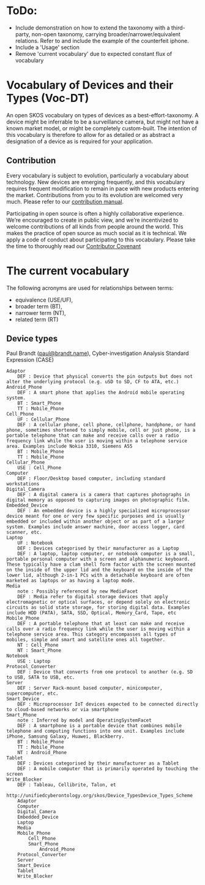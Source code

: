 # ToDo:
* Include demonstration on how to extend the taxonomy with a third-party, non-open taxonomy, carrying broader/narrower/equivalent relations. Refer to and include the example of the counterfeit iphone.
* Include a 'Usage' section
* Remove 'current vocabulary' due to expected constant flux of vocabulary

# Vocabulary of Devices and their Types (Voc-DT)
An open SKOS vocabulary on types of devices as a best-effort-taxonomy. A device might be inferrable to be a surveillance camera, but might not have a known market model, or might be completely custom-built. The intention of this vocabulary is therefore to allow for as detailed or as abstract a designation of a device as is required for your application. 

## Contribution
Every vocabulary is subject to evolution, particularly a vocabulary about technology. New devices are emerging frequently, and this vocabulary requires frequent modification to remain in pace with new products entering the market. Contributions from you to its evolution are welcomed very much. Please refer to our [contribution manual](contribute.md).

Participating in open source is often a highly collaborative experience. We’re encouraged to create in public view, and we’re incentivized to welcome contributions of all kinds from people around the world. This makes the practice of open source as much social as it is technical. We apply a code of conduct about participating to this vocabulary. Please take the time to thoroughly read our [Contributor Covenant][case:coc]

# The current vocabulary

The following acronyms are used for relationships between terms:
* equivalence (USE/UF), 
* broader term (BT), 
* narrower term (NT),
* related term (RT)

## Device types
Paul Brandt (paul@brandt.name), Cyber-investigation Analysis Standard Expression (CASE)


    Adaptor
        DEF : Device that physical converts the pin outputs but does not alter the underlying protocol (e.g. uSD to SD, CF to ATA, etc.)
    Android_Phone
        DEF : A smart phone that applies the Android mobile operating system.
        BT : Smart_Phone
        TT : Mobile_Phone
    Cell_Phone
        UF : Cellular_Phone
        DEF : A cellular phone, cell phone, cellphone, handphone, or hand phone, sometimes shortened to simply mobile, cell or just phone, is a portable telephone that can make and receive calls over a radio frequency link while the user is moving within a telephone service area. Examples include Nokia 3310, Siemens A55
        BT : Mobile_Phone
        TT : Mobile_Phone
    Cellular_Phone
        USE : Cell_Phone
    Computer
        DEF : Floor/Desktop based computer, including standard workstations
    Digital_Camera
        DEF : A digital camera is a camera that captures photographs in digital memory as opposed to capturing images on photographic film.
    Embedded_Device
        DEF : An embedded device is a highly specialized microprocessor device meant for one or very few specific purposes and is usually embedded or included within another object or as part of a larger system. Examples include answer machine, door access logger, card scanner, etc.
    Laptop
        UF : Notebook
        DEF : Devices categorised by their manufacturer as a Laptop
        DEF : A laptop, laptop computer, or notebook computer is a small, portable personal computer with a screen and alphanumeric keyboard. These typically have a clam shell form factor with the screen mounted on the inside of the upper lid and the keyboard on the inside of the lower lid, although 2-in-1 PCs with a detachable keyboard are often marketed as laptops or as having a laptop mode.
    Media
        note : Possibly referenced by new MediaFacet
        DEF : Media refer to digital storage devices that apply electromagnetic or optical surfaces, or depend solely on electronic circuits as solid state storage, for storing digital data. Examples include HDD (PATA), SATA, SSD, Optical, Memory_Card, Tape, etc
    Mobile_Phone
        DEF : A portable telephone that at least can make and receive calls over a radio frequency link while the user is moving within a telephone service area. This category encompasses all types of mobiles, simple and smart and satellite ones all together.
        NT : Cell_Phone
        NT : Smart_Phone
    Notebook
        USE : Laptop
    Protocol_Converter
        DEF : Device that converts from one protocol to another (e.g. SD to USB, SATA to USB, etc.
    Server
        DEF : Server Rack-mount based computer, minicomputer, supercomputer, etc.
    Smart_Device
        DEF : Microprocessor IoT devices expected to be connected directly to cloud-based networks or via smartphone
    Smart_Phone
        note : Inferred by model and OperatingSystemFacet
        DEF : A smartphone is a portable device that combines mobile telephone and computing functions into one unit. Examples include iPhone, Samsung Galaxy, Huawei, Blackberry.
        BT : Mobile_Phone
        TT : Mobile_Phone
        NT : Android_Phone
    Tablet
        DEF : Devices categorised by their manufacturer as a Tablet
        DEF : A mobile computer that is primarily operated by touching the screen
    Write_Blocker
        DEF : Tableau, Cellibrite, Talon, et

    http://unifiedcyberontology.org/skos/Device_TypesDevice_Types_Scheme
        Adaptor
        Computer
        Digital_Camera
        Embedded_Device
        Laptop
        Media
        Mobile_Phone
            Cell_Phone
            Smart_Phone
                Android_Phone
        Protocol_Converter
        Server
        Smart_Device
        Tablet
        Write_Blocker


[case:coc]: https://caseontology.org/resources/coc.html
